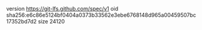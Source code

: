 version https://git-lfs.github.com/spec/v1
oid sha256:e6c86e5124bf0404a0373b33562e3ebe6768148d965a00459507bc17352bd7d2
size 24120
